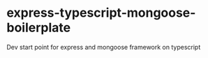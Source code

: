 # express-typescript-mongoose-boilerplate
Dev start point for express and mongoose framework on typescript
